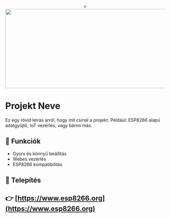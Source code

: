 <p align="center">
  ><img class="aligncenter wp-image-322" src="http://www.esp8266.org/wp-content/uploads/2021/11/xlogo.jpg" alt="" width="1000" height="250" />
</p>

# Projekt Neve

Ez egy rövid leírás arról, hogy mit csinál a projekt. Például: ESP8266 alapú adatgyűjtő, IoT vezérlés, vagy bármi más.

## 🔧 Funkciók

- Gyors és könnyű beállítás
- Webes vezérlés
- ESP8266 kompatibilitás

## 🚀 Telepítés


## 👉 [https://www.esp8266.org](https://www.esp8266.org)
